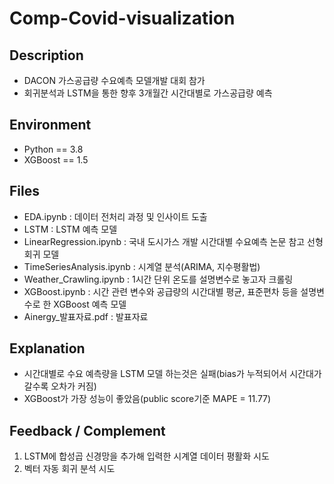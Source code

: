 # Comp-Covid-visualization


## Description
- DACON 가스공급량 수요예측 모델개발 대회 참가
- 회귀분석과 LSTM을 통한 향후 3개월간 시간대별로 가스공급량 예측

## Environment
- Python == 3.8
- XGBoost == 1.5

## Files
- EDA.ipynb : 데이터 전처리 과정 및 인사이트 도출
- LSTM : LSTM 예측 모델 
- LinearRegression.ipynb : 국내 도시가스 개발 시간대별 수요예측 논문 참고 선형회귀 모델
- TimeSeriesAnalysis.ipynb : 시계열 분석(ARIMA, 지수평활법)
- Weather_Crawling.ipynb : 1시간 단위 온도를 설명변수로 놓고자 크롤링
- XGBoost.ipynb : 시간 관련 변수와 공급량의 시간대별 평균, 표준편차 등을 설명변수로 한 XGBoost 예측 모델
- Ainergy_발표자료.pdf : 발표자료

## Explanation
- 시간대별로 수요 예측량을 LSTM 모델 하는것은 실패(bias가 누적되어서 시간대가 갈수록 오차가 커짐)
- XGBoost가 가장 성능이 좋았음(public score기준 MAPE = 11.77) 

## Feedback / Complement
1. LSTM에 합성곱 신경망을 추가해 입력한 시계열 데이터 평활화 시도
2. 벡터 자동 회귀 분석 시도

